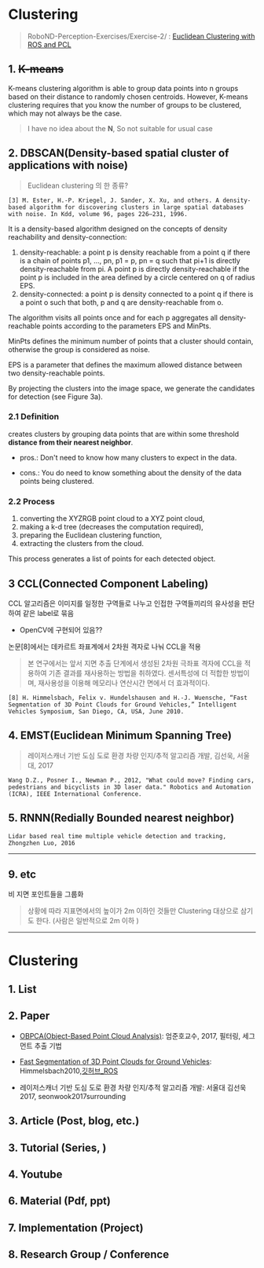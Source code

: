 # Clustering 

> RoboND-Perception-Exercises/Exercise-2/ : [Euclidean Clustering with ROS and PCL](https://github.com/udacity/RoboND-Perception-Exercises/tree/master/Exercise-2)

## 1. ~~K-means~~

K-means clustering algorithm is able to group data points into n groups based on their distance to randomly chosen centroids. However, K-means clustering requires that you know the number of groups to be clustered, which may not always be the case.

> I have no idea about the **N**, So not suitable for usual case

## 2. DBSCAN(Density-based spatial cluster of applications with noise)

> Euclidean clustering 의 한 종류?

```
[3] M. Ester, H.-P. Kriegel, J. Sander, X. Xu, and others. A density-based algorithm for discovering clusters in large spatial databases with noise. In Kdd, volume 96, pages 226–231, 1996.
```

It is a density-based algorithm designed on the concepts of density reachability and density-connection:
1. density-reachable: a point p is density reachable from a point q if there is a chain of points p1, ..., pn, p1 = p, pn = q such that pi+1 is directly density-reachable from pi. A
point p is directly density-reachable if the point p is included
in the area defined by a circle centered on q of radius
EPS.
2. density-connected: a point p is density connected to a point q if there is a point o such that both, p and q are density-reachable from o.

The algorithm visits all points once and for each p aggregates all density-reachable points according to the parameters EPS and MinPts. 

MinPts defines the minimum number of points that a cluster should contain, otherwise the group is considered as noise. 

EPS is a parameter that defines the maximum allowed distance between two density-reachable points. 

By projecting the clusters into the image space, we generate the candidates for detection (see Figure 3a).




### 2.1 Definition 

creates clusters by grouping data points that are within some threshold **distance from their nearest neighbor**.


- pros.: Don't need to know how many clusters to expect in the data. 

- cons.: You do need to know something about the density of the data points being clustered.


### 2.2 Process

1. converting the XYZRGB point cloud to a XYZ point cloud, 
2. making a k-d tree (decreases the computation required), 
3. preparing the Euclidean clustering function, 
4. extracting the clusters from the cloud. 

This process generates a list of points for each detected object.



## 3 CCL(Connected Component Labeling)

CCL 알고리즘은 이미지를 일정한 구역들로 나누고 인접한 구역들끼리의 유사성을 판단하여 같은 label로 묶음
- OpenCV에 구현되어 있음??

논문[8]에서는 데카르트 좌표계에서 2차원 격자로 나눠 CCL을 적용



> 본 연구에서는 앞서 지면 추출 단계에서 생성된 2차원 극좌표 격자에 CCL을 적용하여 기존 결과를 재사용하는 방법을 취하였다. 센서특성에 더 적합한 방법이며, 재사용성을 이용해 메모리나 연산시간 면에서 더 효과적이다.

```
[8] H. Himmelsbach, Felix v. Hundelshausen and H.-J. Wuensche, “Fast Segmentation of 3D Point Clouds for Ground Vehicles,” Intelligent Vehicles Symposium, San Diego, CA, USA, June 2010.
```


## 4. EMST(Euclidean Minimum Spanning Tree) 

> 레이저스캐너 기반 도심 도로 환경 차량 인지/추적 알고리즘 개발, 김선욱, 서울대, 2017

```
Wang D.Z., Posner I., Newman P., 2012, "What could move? Finding cars, pedestrians and bicyclists in 3D laser data." Robotics and Automation (ICRA), IEEE International Conference.
```

## 5. RNNN(Redially Bounded nearest neighbor)


```
Lidar based real time multiple vehicle detection and tracking, Zhongzhen Luo, 2016
```

---

## 9. etc

비 지면 포인트들을 그룹화 

> 상황에 따라 지표면에서의 높이가 2m 이하인 것들만 Clustering 대상으로 삼기도 한다. (사람은 일반적으로 2m 이하 )


---

# Clustering 

## 1. List



## 2. Paper

- [OBPCA(Object-Based Point Cloud Analysis)](https://www.tandfonline.com/doi/abs/10.1080/2150704X.2016.1278310?journalCode=trsl20): 엄준호교수, 2017, 필터링, 세그먼트 추출
기법


- [Fast Segmentation of 3D Point Clouds for Ground Vehicles](https://ieeexplore.ieee.org/stamp/stamp.jsp?arnumber=5548059): Himmelsbach2010,[깃허브_ROS](https://github.com/lorenwel/linefit_ground_segmentation)

- 레이저스캐너 기반 도심 도로 환경 차량 인지/추적 알고리즘 개발: 서울대 김선욱 2017, seonwook2017surrounding

## 3. Article (Post, blog, etc.)



## 3. Tutorial (Series, )



## 4. Youtube



## 6. Material (Pdf, ppt)



## 7. Implementation (Project)


## 8. Research Group / Conference 
